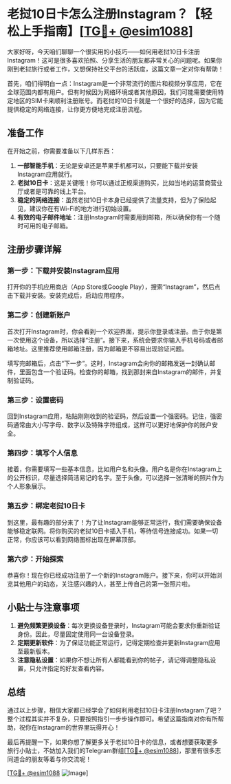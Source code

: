 # 老挝10日卡怎么注册Instagram？【轻松上手指南】[[TG💪+ @esim1088](https://t.me/s/esim1088)]

大家好呀，今天咱们聊聊一个很实用的小技巧——如何用老挝10日卡注册Instagram！这可是很多喜欢拍照、分享生活的朋友都非常关心的问题呢。如果你刚到老挝旅行或者工作，又想保持社交平台的活跃度，这篇文章一定对你有帮助！

首先，咱们得明白一点：Instagram是一个非常流行的图片和视频分享应用，它在全球范围内都有用户。但有时候因为网络环境或者其他原因，我们可能需要使用特定地区的SIM卡来顺利注册账号。而老挝的10日卡就是一个很好的选择，因为它能提供稳定的网络连接，让你更方便地完成注册流程。

## 准备工作

在开始之前，你需要准备以下几样东西：

1. **一部智能手机**：无论是安卓还是苹果手机都可以，只要能下载并安装Instagram应用就行。
2. **老挝10日卡**：这是关键哦！你可以通过正规渠道购买，比如当地的运营商营业厅或者是可靠的线上平台。
3. **稳定的网络连接**：虽然老挝10日卡本身已经提供了流量支持，但为了保险起见，建议你在有Wi-Fi的地方进行初始设置。
4. **有效的电子邮件地址**：注册Instagram时需要用到邮箱，所以确保你有一个随时可用的电子邮箱。

## 注册步骤详解

### 第一步：下载并安装Instagram应用

打开你的手机应用商店（App Store或Google Play），搜索“Instagram”，然后点击下载并安装。安装完成后，启动应用程序。

### 第二步：创建新账户

首次打开Instagram时，你会看到一个欢迎界面，提示你登录或注册。由于你是第一次使用这个设备，所以选择“注册”。接下来，系统会要求你输入手机号码或者邮箱地址。这里推荐使用邮箱注册，因为邮箱更不容易出现验证问题。

填写完邮箱后，点击“下一步”。这时，Instagram会向你的邮箱发送一封确认邮件，里面包含一个验证码。检查你的邮箱，找到那封来自Instagram的邮件，并复制验证码。

### 第三步：设置密码

回到Instagram应用，粘贴刚刚收到的验证码，然后设置一个强密码。记住，强密码通常由大小写字母、数字以及特殊字符组成，这样可以更好地保护你的账户安全。

### 第四步：填写个人信息

接着，你需要填写一些基本信息，比如用户名和头像。用户名是你在Instagram上的公开标识，尽量选择简洁易记的名字。至于头像，可以选择一张清晰的照片作为个人形象展示。

### 第五步：绑定老挝10日卡

到这里，最有趣的部分来了！为了让Instagram能够正常运行，我们需要确保设备能够稳定联网。将你购买的老挝10日卡插入手机，等待信号连接成功。如果一切正常，你应该可以看到网络图标出现在屏幕顶部。

### 第六步：开始探索

恭喜你！现在你已经成功注册了一个新的Instagram账户。接下来，你可以开始浏览其他用户的动态，关注感兴趣的人，甚至上传自己的第一张照片啦。

## 小贴士与注意事项

1. **避免频繁更换设备**：每次更换设备登录时，Instagram可能会要求你重新验证身份。因此，尽量固定使用同一台设备登录。
2. **定期更新软件**：为了保证功能正常运行，记得定期检查并更新Instagram应用至最新版本。
3. **注意隐私设置**：如果你不想让所有人都能看到你的帖子，请记得调整隐私设置，只允许指定的好友查看内容。

## 总结

通过以上步骤，相信大家都已经学会了如何利用老挝10日卡注册Instagram了吧？整个过程其实并不复杂，只要按照指引一步步操作即可。希望这篇指南对你有所帮助，祝你在Instagram的世界里玩得开心！

最后再提醒一下，如果你想了解更多关于老挝10日卡的信息，或者想要获取更多旅行小贴士，不妨加入我们的Telegram群组[[TG💪+ @esim1088](https://t.me/s/esim1088)]，那里有很多志同道合的朋友等着与你交流呢！

[[TG💪+ @esim1088](https://t.me/s/esim1088) ![Image](https://i.postimg.cc/4NQfJmqS/Snipaste-2025-05-13-00-14-12.png)]